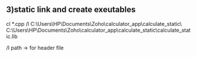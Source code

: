 ## 3)static link and create exeutables
cl *.cpp /I C:\Users\HP\Documents\Zoho\calculator_app\calculate_static\ C:\Users\HP\Documents\Zoho\calculator_app\calculate_static\calculate_static.lib <br/>

/I path -> for header file